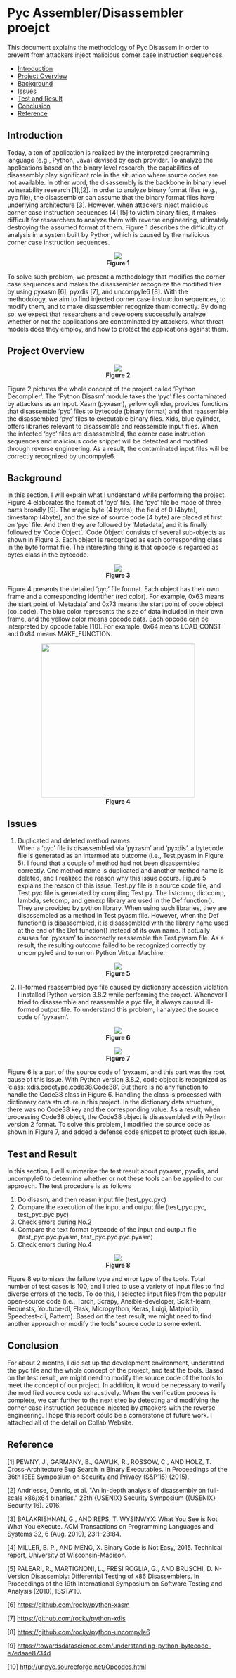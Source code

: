 Pyc Assembler/Disassembler proejct
==================================
This document explains the methodology of Pyc Disassem in order to prevent from attackers inject malicious corner case instruction sequences.

<!-- npm i -g markdown-toc; markdown-toc -i ota_app_system_document.md -->
<!-- toc -->

- [Introduction](#introduction)    
- [Project Overview](#project-overview)
- [Background](#background)
- [Issues](#issues)
- [Test and Result](#test-and-result)
- [Conclusion](#conclusion)
- [Reference](#reference)

<!-- tocstop -->

## Introduction

Today, a ton of application is realized by the interpreted programming language (e.g., Python, Java) devised by each provider. To analyze the applications based on the binary level research, the capabilities of disassembly play significant role in the situation where source codes are not available. In other word, the disassembly is the backbone in binary level vulnerability research [1],[2]. In order to analyze binary format files (e.g., pyc file), the disassembler can assume that the binary format files have underlying architecture [3]. However, when attackers inject malicious corner case instruction sequences [4],[5] to victim binary files, it makes difficult for researchers to analyze them with reverse engineering, ultimately destroying the assumed format of them. Figure 1 describes the difficulty of analysis in a system built by Python, which is caused by the malicious corner case instruction sequences.

<p align="center">
<img src="./img/Figure%201.png"><br>
<strong>Figure 1</strong>
<p>

To solve such problem, we present a methodology that modifies the corner case sequences and makes the disassembler recognize the modified files by using pyxasm [6], pyxdis [7], and uncompyle6 [8]. With the methodology, we aim to find injected corner case instruction sequences, to modify them, and to make disassembler recognize them correctly. By doing so, we expect that researchers and developers successfully analyze whether or not the applications are contaminated by attackers, what threat models does they employ, and how to protect the applications against them.

## Project Overview

<p align="center">
<img src="./img/Figure%202.png"><br>
<strong>Figure 2</strong>
<p>

Figure 2 pictures the whole concept of the project called ‘Python Decomplier’. The ‘Python Disasm’ module takes the ‘pyc’ files contaminated by attackers as an input. Xasm (pyxasm), yellow cylinder, provides functions that disassemble ‘pyc’ files to bytecode (binary format) and that reassemble the disassembled ‘pyc’ files to executable binary files. Xids, blue cylinder, offers libraries relevant to disassemble and reassemble input files. When the infected ‘pyc’ files are disassembled, the corner case instruction sequences and malicious code snippet will be detected and modified through reverse engineering. As a result, the contaminated input files will be correctly recognized by uncompyle6.

## Background

In this section, I will explain what I understand while performing the project. Figure 4 elaborates the format of ‘pyc’ file. The ‘pyc’ file be made of three parts broadly [9]. The magic byte (4 bytes), the field of 0 (4byte), timestamp (4byte), and the size of source code (4 byte) are placed at first on ‘pyc’ file. And then they are followed by ‘Metadata’, and it is finally followed by ‘Code Object’. ‘Code Object’ consists of several sub-objects as shown in Figure 3. Each object is recognized as each corresponding class in the byte format file. The interesting thing is that opcode is regarded as bytes class in the bytecode. 

<p align="center">
<img src="./img/Figure%203.png"><br>
<strong>Figure 3</strong>
<p>
    
Figure 4 presents the detailed ‘pyc’ file format. Each object has their own frame and a corresponding identifier (red color). For example, 0x63 means the start point of ‘Metadata’ and 0x73 means the start point of code object (co_code). The blue color represents the size of data included in their own frame, and the yellow color means opcode data. Each opcode can be interpreted by opcode table [10]. For example, 0x64 means LOAD_CONST and 0x84 means MAKE_FUNCTION.

<p align="center">
<img src="./img/Figure%204.png" height="350"><br>
<strong>Figure 4</strong>
<p>

## Issues

1) Duplicated and deleted method names<br>
When a ‘pyc’ file is disassembled via ‘pyxasm’ and ‘pyxdis’, a bytecode file is generated as an intermediate outcome (i.e., Test.pyasm in Figure 5). I found that a couple of method had not been disassembled correctly. One method name is duplicated and another method name is deleted, and I realized the reason why this issue occurs. Figure 5 explains the reason of this issue. Test.py file is a source code file, and Test.pyc file is generated by compiling Test.py. The listcomp, dictcomp, lambda, setcomp, and genexp library are used in the Def function(). They are provided by python library. When using such libraries, they are disassembled as a method in Test.pyasm file. However, when the Def function() is disassembled, it is disassembled with the library name used at the end of the Def function() instead of its own name. It actually causes for ‘pyxasm’ to incorrectly reassemble the Test.pyasm file. As a result, the resulting outcome failed to be recognized correctly by uncompyle6 and to run on Python Virtual Machine.

<p align="center">
<img src="./img/Figure%205.png"><br>
<strong>Figure 5</strong>
<p>
    
2) Ill-formed reassembled pyc file caused by dictionary accession violation<br>
I installed Python version 3.8.2 while performing the project. Whenever I tried to disassemble and reassemble a pyc file, it always caused ill-formed output file. To understand this problem, I analyzed the source code of ‘pyxasm’. 

<p align="center">
<img src="./img/Figure%206.png"><br>
<strong>Figure 6</strong>
<p>
    
<p align="center">
<img src="./img/Figure%207.png"><br>
<strong>Figure 7</strong>
<p>

Figure 6 is a part of the source code of ‘pyxasm’, and this part was the root cause of this issue. With Python version 3.8.2, code object is recognized as ‘class: xdis.codetype.code38.Code38’. But there is no any function to handle the Code38 class in Figure 6. Handling the class is processed with dictionary data structure in this project. In the dictionary data structure, there was no Code38 key and the corresponding value. As a result, when processing Code38 object, the Code38 object is disassembled with Python version 2 format. To solve this problem, I modified the source code as shown in Figure 7, and added a defense code snippet to protect such issue.

## Test and Result
In this section, I will summarize the test result about pyxasm, pyxdis, and uncompyle6 to determine whether or not these tools can be applied to our approach. The test procedure is as follows

1. Do disasm, and then reasm input file (test_pyc.pyc)<br>
2. Compare the execution of the input and output file (test_pyc.pyc, test_pyc.pyc.pyc)<br>
3. Check errors during No.2<br>
4. Compare the text format bytecode of the input and output file (test_pyc.pyc.pyasm, test_pyc.pyc.pyc.pyasm)<br>
5. Check errors during No.4<br>

<p align="center">
<img src="./img/Figure%208.png"><br>
<strong>Figure 8</strong>
<p>
    
Figure 8 epitomizes the failure type and error type of the tools. Total number of test cases is 100, and I tried to use a variety of input files to find diverse errors of the tools. To do this, I selected input files from the popular open-source code (i.e., Torch, Scrapy, Ansible-developer, Scikit-learn, Requests, Youtube-dl, Flask, Micropython, Keras, Luigi, Matplotlib, Speedtest-cli, Pattern). Based on the test result, we might need to find another approach or modify the tools’ source code to some extent.

## Conclusion
For about 2 months, I did set up the development environment, understand the pyc file and the whole concept of the project, and test the tools. Based on the test result, we might need to modify the source code of the tools to meet the concept of our project. In addition, it would be necessary to verify the modified source code exhaustively. When the verification process is complete, we can further to the next step by detecting and modifying the corner case instruction sequence injected by attackers with the reverse engineering. I hope this report could be a cornerstone of future work. I attached all of the detail on Collab Website.

## Reference
[1] PEWNY, J., GARMANY, B., GAWLIK, R., ROSSOW, C., AND HOLZ, T. Cross-Architecture Bug Search in Binary Executables. In Proceedings of the 36th IEEE Symposium on Security and Privacy (S&P’15) (2015).

[2] Andriesse, Dennis, et al. "An in-depth analysis of disassembly on full-scale x86/x64 binaries." 25th {USENIX} Security Symposium ({USENIX} Security 16). 2016.

[3] BALAKRISHNAN, G., AND REPS, T. WYSINWYX: What You See is Not What You eXecute. ACM Transactions on Programming Languages and Systems 32, 6 (Aug. 2010), 23:1–23:84.

[4] MILLER, B. P., AND MENG, X. Binary Code is Not Easy, 2015. Technical report, University of Wisconsin-Madison.

[5] PALEARI, R., MARTIGNONI, L., FRESI ROGLIA, G., AND BRUSCHI, D. N-Version Disassembly: Differential Testing of x86 Disassemblers. In Proceedings of the 19th International Symposium on Software Testing and Analysis (2010), ISSTA’10.

[6] https://github.com/rocky/python-xasm

[7] https://github.com/rocky/python-xdis

[8] https://github.com/rocky/python-uncompyle6

[9] https://towardsdatascience.com/understanding-python-bytecode-e7edaae8734d

[10] http://unpyc.sourceforge.net/Opcodes.html

